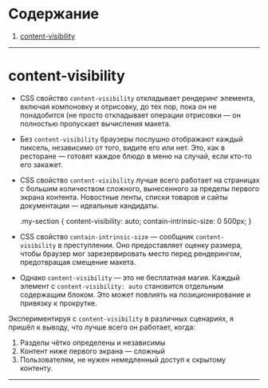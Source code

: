 # Содержание

1. [content-visibility](#content-visibility)

---

# content-visibility

- CSS свойство `content-visibility` откладывает рендеринг элемента,  
  включая компоновку и отрисовку, до тех пор, пока он не понадобится (не просто откладывает операции отрисовки — он полностью пропускает вычисления макета.
- Без `content-visibility` браузеры послушно отображают каждый пиксель,
  независимо от того, видите его или нет. Это, как в ресторане —
  готовят каждое блюдо в меню на случай, если кто-то его закажет.

- CSS свойство `content-visibility` лучше всего работает на страницах с
  большим количеством сложного, вынесенного за пределы первого экрана
  контента. Новостные ленты, списки товаров и сайты документации —
  идеальные кандидаты.

  .my-section {
  content-visibility: auto;
  contain-intrinsic-size: 0 500px;
  }

- CSS свойство `contain-intrinsic-size` — сообщник `content-visibility`
  в преступлении. Оно предоставляет оценку размера, чтобы браузер мог
  зарезервировать место перед рендерингом, предотвращая смещение
  макета.
- Однако `content-visibility` — это не бесплатная магия. Каждый элемент
  с `content-visibility: auto` становится отдельным содержащим блоком.
  Это может повлиять на позиционирование и привязку к прокрутке.

Экспериментируя с `content-visibility` в различных сценариях, я пришёл к выводу, что лучше всего он работает, когда:

1.  Разделы чётко определены и независимы
2.  Контент ниже первого экрана — сложный
3.  Пользователям, не нужен немедленный доступ к скрытому контенту.

---
